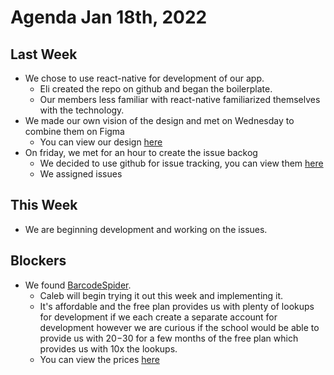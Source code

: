 # Agenda Jan 18th, 2022

## Last Week

- We chose to use react-native for development of our app.
    - Eli created the repo on github and began the boilerplate.
    - Our members less familiar with react-native familiarized themselves with the technology.
- We made our own vision of the design and met on Wednesday to combine them on Figma
    - You can view our design [here](https://i.imgur.com/0HtvaY2.png)
- On friday, we met for an hour to create the issue backog
    - We decided to use github for issue tracking, you can view them [here](https://github.com/elimccoy/DigitalPantry/issues)
    - We assigned issues

## This Week

- We are beginning development and working on the issues.

## Blockers

- We found [BarcodeSpider](https://www.barcodespider.com/).
    - Caleb will begin trying it out this week and implementing it.
    - It's affordable and the free plan provides us with plenty of lookups for development if we each create a separate account for development however we are curious if the school would be able to provide us with $20-$30 for a few months of the free plan which provides us with 10x the lookups.
    - You can view the prices [here](https://devapi.barcodespider.com/)